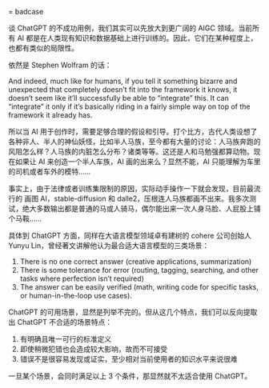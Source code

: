= badcase

谈 ChatGPT 的不成功用例，我们其实可以先放大到更广阔的 AIGC 领域。当前所有 AI 都是在人类现有知识和数据基础上进行训练的。因此，它们在某种程度上，也都有类似的局限性。

依然是 Stephen Wolfram 的话：

 And indeed, much like for humans, if you tell it something bizarre and unexpected that completely doesn’t fit into the framework it knows, it doesn’t seem like it’ll successfully be able to “integrate” this. It can “integrate” it only if it’s basically riding in a fairly simple way on top of the framework it already has.

所以当 AI 用于创作时，需要足够合理的假设和引导。打个比方，古代人类设想了各种非人、半人的神仙妖怪，比如半人马族，至今都有大量的讨论：人马族奔跑的风阻怎么样？人马族的内脏怎么分布？诸类等等。这还是人和马勉强都算动物。现在如果让 AI 来创造一个半人车族，AI 画的出来么？显然不能，AI 只能理解为车里的司机或者车外的模特……

事实上，由于法律或者训练集限制的原因，实际动手操作一下就会发现，目前最流行的 画图 AI，stable-diffusion 和 dalle2，压根连人马族都画不出来。我多次测试，绝大多数输出都是普通的马或人骑马，偶尔能出来一次人身马脸、人屁股上铺个马鞍……

具体到 ChatGPT 方面，同样在大语言模型领域卓有建树的 cohere 公司创始人 Yunyu Lin，曾经著文讲解他认为最合适大语言模型的三类场景：

 1. There is no one correct answer (creative applications, summarization)
 2. There is some tolerance for error (routing, tagging, searching, and other tasks where perfection isn’t required)
 3. The answer can be easily verified (math, writing code for specific tasks, or human-in-the-loop use cases).

ChatGPT 的可用场景，显然是列举不完的。但从这几个特点，我们可以反向提取出 ChatGPT 不合适的场景特点：

1. 有明确且唯一可行的标准定义
2. 即使稍微犯错也会造成较大影响，故而不可接受
3. 错误不是很容易发现或证实，至少相对当前使用者的知识水平来说很难

一旦某个场景，会同时满足以上 3 个条件，那显然就不太适合使用 ChatGPT。

